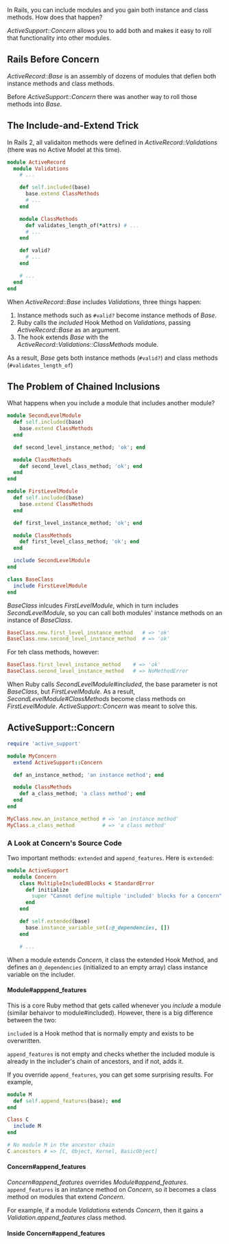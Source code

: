
In Rails, you can include modules and you gain both instance and class methods.  How does that happen?

_ActiveSupport::Concern_ allows you to add both and makes it easy to roll that functionality into other modules.

## Rails Before Concern

_ActiveRecord::Base_ is an assembly of dozens of modules that defien both instance methods and class methods.

Before _ActiveSupport::Concern_ there was another way to roll those methods into _Base_.

## The Include-and-Extend Trick

In Rails 2, all validaiton methods were defined in _ActiveRecord::Validations_ (there was no Active Model at this time).

```ruby
module ActiveRecord
  module Validations
    # ...

    def self.included(base)
      base.extend ClassMethods
      # ...
    end

    module ClassMethods
      def validates_length_of(*attrs) # ...
      # ...
    end

    def valid?
      # ...
    end

    # ...
  end
end
```

When _ActiveRecord::Base_ includes _Validations_, three things happen:

1. Instance methods such as `#valid?` become instance methods of _Base_.
2. Ruby calls the _included_ Hook Method on _Validations_, passing _ActiveRecord::Base_ as an argument.
3. The hook extends _Base_ with the _ActiveRecord::Validations::ClassMethods_ module.

As a result, _Base_ gets both instance methods (`#valid?`) and class methods (`#validates_length_of`)

## The Problem of Chained Inclusions

What happens when you include a module that includes another module?

```ruby
module SecondLevelModule
  def self.included(base)
    base.extend ClassMethods
  end

  def second_level_instance_method; 'ok'; end

  module ClassMethods
    def second_level_class_method; 'ok'; end
  end
end

module FirstLevelModule
  def self.included(base)
    base.extend ClassMethods
  end

  def first_level_instance_method; 'ok'; end

  module ClassMethods
    def first_level_class_method; 'ok'; end
  end

  include SecondLevelModule
end

class BaseClass
  include FirstLevelModule
end
```
_BaseClass_ inlcudes _FirstLevelModule_, which in turn includes _SecondLevelModule_, so you can call both modules' instance methods on an instance of _BaseClass_.

```ruby
BaseClass.new.first_level_instance_method   # => 'ok'
BaseClass.new.second_level_instance_method  # => 'ok'
```

For teh class methods, however:

```ruby
BaseClass.first_level_instance_method    # => 'ok'
BaseClass.second_level_instance_method   # => NoMethodError
```

When Ruby calls _SecondLevelModule#included_, the base parameter is not _BaseClass_, but _FirstLevelModule_. As a result, _SecondLevelModule#ClassMethods_ become class methods on _FirstLevelModule_. _ActiveSupport::Concern_ was meant to solve this.

## ActiveSupport::Concern

```ruby
require 'active_support'

module MyConcern
  extend ActiveSupport::Concern

  def an_instance_method; 'an instance method'; end

  module ClassMethods
    def a_class_method; 'a class method'; end
  end
end

MyClass.new.an_instance_method # => 'an instance method'
MyClass.a_class_method         # => 'a class method'
```

### A Look at Concern's Source Code

Two important methods: `extended` and `append_features`. Here is `extended`:

```ruby
module ActiveSupport
  module Concern
    class MultipleIncludedBlocks < StandardError
      def initialize
        super "Cannot define multiple 'included' blocks for a Concern"
      end
    end

    def self.extended(base)
      base.instance_variable_set(:@_dependencies, [])
    end

    # ...
```

When a module extends _Concern_, it class the extended Hook Method, and defines an `@_dependencies` (initialized to an empty array) class instance variable on the includer.

#### Module#apppend_features

This is a core Ruby method that gets called whenever you _include_ a module (similar behaivor to module#included). However, there is a big difference between the two:

`included` is a Hook method that is normally empty and exists to be overwritten.

`append_features` is not empty and checks whether the included module is already in the includer's chain of ancestors, and if not, adds it.

If you override `append_features`, you can get some surprising results.  For example,

```ruby
module M
  def self.append_features(base); end
end

Class C
  include M
end

# No module M in the ancestor chain
C.ancestors # => [C, Object, Kernel, BasicObject]
```

#### Concern#append_features

_Concern#append_features_ overrides _Module#append_features_. `append_features` is an instance method on _Concern_, so it becomes a class method on modules that extend _Concern_.

For example, if a module _Validations_ extends _Concern_, then it gains a _Validation.append_features_ class method.


#### Inside Concern#append_features

